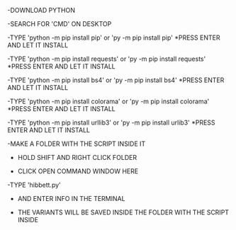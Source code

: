 -DOWNLOAD PYTHON 

-SEARCH FOR 'CMD' ON DESKTOP 

-TYPE 'python -m pip install pip' or 'py -m pip install pip'
*PRESS ENTER AND LET IT INSTALL

-TYPE 'python -m pip install requests' or 'py -m pip install requests'
*PRESS ENTER AND LET IT INSTALL

-TYPE 'python -m pip install bs4' or 'py -m pip install bs4'
*PRESS ENTER AND LET IT INSTALL

-TYPE 'python -m pip install colorama' or 'py -m pip install colorama'
*PRESS ENTER AND LET IT INSTALL

-TYPE 'python -m pip install urllib3' or 'py -m pip install urlib3'
*PRESS ENTER AND LET IT INSTALL

-MAKE A FOLDER WITH THE SCRIPT INSIDE IT

- HOLD SHIFT AND RIGHT CLICK FOLDER 

- CLICK OPEN COMMAND WINDOW HERE

-TYPE 'hibbett.py' 

- AND ENTER INFO IN THE TERMINAL 

- THE VARIANTS WILL BE SAVED INSIDE THE FOLDER WITH THE SCRIPT INSIDE


